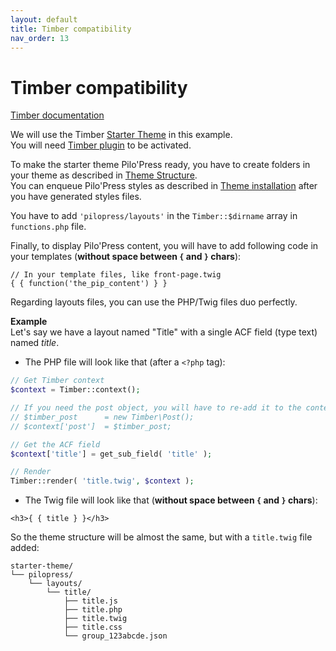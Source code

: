 ```yaml
---
layout: default
title: Timber compatibility
nav_order: 13
---
```


# Timber compatibility

[Timber documentation](https://timber.github.io/docs/)

We will use the Timber [Starter Theme](https://github.com/timber/starter-theme) in this example.  
You will need [Timber plugin](https://fr.wordpress.org/plugins/timber-library/) to be activated.

To make the starter theme Pilo'Press ready, you have to create folders in your theme as described in [Theme Structure](/PiloPress/docs/theme-structure).  
You can enqueue Pilo'Press styles as described in [Theme installation](/PiloPress/docs/theme-installation) after you have generated styles files.

You have to add `'pilopress/layouts'` in the `Timber::$dirname` array in `functions.php` file.

Finally, to display Pilo'Press content, you will have to add following code in your templates (**without space between `{` and `}` chars**):
~~~~twig
// In your template files, like front-page.twig
{ { function('the_pip_content') } }
~~~~

Regarding layouts files, you can use the PHP/Twig files duo perfectly.  

**Example**  
Let's say we have a layout named "Title" with a single ACF field (type text) named _title_.

- The PHP file will look like that (after a `<?php` tag):  


```php
// Get Timber context
$context = Timber::context();

// If you need the post object, you will have to re-add it to the context
// $timber_post      = new Timber\Post();
// $context['post']  = $timber_post;

// Get the ACF field
$context['title'] = get_sub_field( 'title' );

// Render
Timber::render( 'title.twig', $context );
```


- The Twig file will look like that (**without space between `{` and `}` chars**):  


~~~~twig
<h3>{ { title } }</h3>
~~~~

So the theme structure will be almost the same, but with a `title.twig` file added:  
```
starter-theme/
└── pilopress/
    └── layouts/
        └── title/
            ├── title.js
            ├── title.php
            ├── title.twig
            ├── title.css
            └── group_123abcde.json
```

